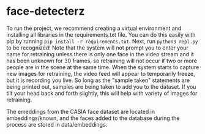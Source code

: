 # face-detecterz

To run the project, we recommend creating a virtual environment and installing all libraries in the requirements.txt file. You can do this easily with pip by running `pip install -r requirements.txt`. Next, run `python3 repl.py` to be recognized! Note that the system will not prompt you to enter your name for retraining unless there is only one face in the video stream and it has been unknown for 30 frames, so retraining will not occur if two or more people are in the scene at the same time. When the system starts to capture new images for retraining, the video feed will appear to temporarily freeze, but it is recording you live. So long as the "sample taken" statements are being printed out, samples are being taken to add you to the dataset. If you tilt your head back and forth slightly, this will help with variety of images for retraining.

The emeddings from the CASIA face dataset are located in embeddings/known, and the faces added to the database during the process are stored in data/embeddings.
